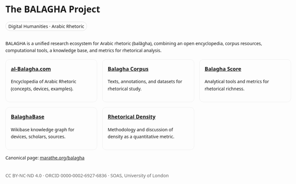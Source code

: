 <!doctype html>
<html lang="en">
<head>
  <meta charset="utf-8">
  <title>The BALAGHA Project</title>
  <meta name="viewport" content="width=device-width, initial-scale=1">
  <meta name="description" content="An umbrella overview of the BALAGHA digital humanities ecosystem for Arabic rhetoric.">
  <link rel="canonical" href="https://marathe.org/balagha">
  <style>
    body { font-family: system-ui, Arial, sans-serif; max-width:900px; margin:40px auto; line-height:1.6; padding:0 16px; }
    h1 { margin-bottom:0.2rem; }
    .tag { display:inline-block; font-size:0.9rem; padding:2px 8px; border:1px solid #ddd; border-radius:999px; }
    .grid { display:grid; grid-template-columns:repeat(auto-fit,minmax(240px,1fr)); gap:16px; margin-top:1rem; }
    .card { border:1px solid #eee; border-radius:12px; padding:16px; }
    .card h3 { margin-top:0; }
    footer { margin-top:2rem; font-size:0.9rem; color:#666; }
  </style>
  <script type="application/ld+json">
  {
    "@context":"https://schema.org",
    "@type":"ResearchProject",
    "name":"The BALAGHA Project",
    "alternateName":"Balāgha Assessment for Literature in Arabic with diGital Humanities Approaches",
    "creator":{"@type":"Person","name":"Dr Mandar Marathe","url":"https://marathe.org"},
    "description":"An umbrella overview of interconnected resources in Arabic rhetoric, including an encyclopedia, corpus, tools, metrics, and a knowledge base.",
    "hasPart":[
      {"@id":"https://al-balagha.com"},
      {"@id":"https://balagha-corpus.com"},
      {"@id":"https://balaghascore.com"},
      {"@id":"https://balaghabase.org"},
      {"@id":"https://rhetorical-density.com"}
    ],
    "license":"https://creativecommons.org/licenses/by-nc-nd/4.0/"
  }
  </script>
</head>
<body>
  <h1>The BALAGHA Project</h1>
  <p class="tag">Digital Humanities · Arabic Rhetoric</p>

  <p>BALAGHA is a unified research ecosystem for Arabic rhetoric (balāgha), combining an open encyclopedia, corpus resources, computational tools, a knowledge base, and metrics for rhetorical analysis.</p>

  <div class="grid">
    <div class="card">
      <h3><a href="https://al-balagha.com">al-Balagha.com</a></h3>
      <p>Encyclopedia of Arabic Rhetoric (concepts, devices, examples).</p>
    </div>
    <div class="card">
      <h3><a href="https://balagha-corpus.com">Balagha Corpus</a></h3>
      <p>Texts, annotations, and datasets for rhetorical study.</p>
    </div>
    <div class="card">
      <h3><a href="https://balaghascore.com">Balagha Score</a></h3>
      <p>Analytical tools and metrics for rhetorical richness.</p>
    </div>
    <div class="card">
      <h3><a href="https://balaghabase.org">BalaghaBase</a></h3>
      <p>Wikibase knowledge graph for devices, scholars, sources.</p>
    </div>
    <div class="card">
      <h3><a href="https://rhetorical-density.com">Rhetorical Density</a></h3>
      <p>Methodology and discussion of density as a quantitative metric.</p>
    </div>
  </div>

  <p>Canonical page: <a href="https://marathe.org/balagha">marathe.org/balagha</a></p>

  <footer>
    CC BY-NC-ND 4.0 · ORCID 0000-0002-6927-6836 · SOAS, University of London
  </footer>
</body>
</html>
